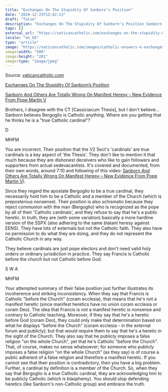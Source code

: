 ```yaml
---
title: "Exchanges On The Stupidity Of Sanborn’s Position"
date: "2024-12-23T12:42:13"
draft: "false"
description: "Exchanges On The Stupidity Of Sanborn’s Position Sanborn And Others Are Totally Wrong On Manifest Heresy – New Evidence From Pope Martin V Brothers, I disagree with the CT [Cassiciacum Thesis], but I don't believe… [...]"
tags: []
external_url: "https://vaticancatholic.com/exchanges-on-the-stupidity-of-sanborns-position/"
locale: "en_US"
type: "article"
image: "https://vaticancatholic.com/images/catholic-answers-e-exchanges.jpg"
image:width: "500"
image:height: "281"
image:type: "image/jpeg"
---
```


Source: [vaticancatholic.com](https://vaticancatholic.com/exchanges-on-the-stupidity-of-sanborns-position/)

<p><u>Exchanges On The Stupidity Of Sanborn’s Position</u></p>
<div class="quotation">
<p><u><a href="https://endtimes.video/pope-martin-v-sedevacantism-bishop-sanborn-john-salza/">Sanborn And Others Are Totally Wrong On Manifest Heresy – New Evidence From Pope Martin V</a></u></p>
<p>Brothers, I disagree with the CT [Cassiciacum Thesis], but I don't believe… Sanborn believes Bergoglio is Catholic anything. Where are you getting that he thinks he is a "true Catholic cardinal"?</p>
<p>D</p>
</div>
<div class="wrap-answer">
    		<div class="mhfm-response">MHFM</div>
			</div>
<p>You are incorrect. Their position that the V2 Sect's 'cardinals' are true cardinals is a key aspect of 'the Thesis'. They don't like to mention it that much because they are dishonest deceivers who like to gain followers and supporters from actual sedevacantists. It's covered and documented, from their own words, around 7:10 and following of this video: <a href="https://endtimes.video/pope-martin-v-sedevacantism-bishop-sanborn-john-salza/">Sanborn And Others Are Totally Wrong On Manifest Heresy – New Evidence From Pope Martin V</a>).</p>
<p>Since they regard the apostate Bergoglio to be a true cardinal, they necessarily hold him to be a Catholic and a member of the Church (which is preposterous nonsense). Their position is also schismatic because they reject communion with the man (Bergoglio) who is recognized as the pope by all of their 'Catholic cardinals', and they refuse to say that he's a public heretic. In truth, they are (with some variation) basically a more hardline version of the SSPX (also adhering to the same blatant heresy against EENS). They have lots of externals but not the Catholic faith. They also have no permission to do what they are doing, and they do not represent the Catholic Church in any way.</p>
<div class="quotation">
<p>They believe cardinals are just pope electors and don't need valid holy orders or ordinary jurisdiction in practice. They say Francis is Catholic before the church but not Catholic before God.</p>
<p>S W A</p>
</div>
<div class="wrap-answer">
    		<div class="mhfm-response">MHFM</div>
			</div>
<p>Your attempted summary of their false position just further illustrates its incoherence and striking inconsistency. When they say that Francis is Catholic "before the Church" (coram ecclesia), that means that he's not a manifest heretic (since manifest heretics have no union coram ecclesia or coram Deo). The idea that Francis is not a manifest heretic is nonsense and contrary to Catholic teaching. Moreover, if they say that he's a heretic before God (coram Deo), they could only make that determination based on what he displays "before the Church" (coram ecclesia - in the external forum and publicly); but that would require them to say that he's a heretic in the sight of the Church. They also say that he publicly imposes a false religion "on the whole Church", yet that he's Catholic "before the Church". That, of course, makes no sense whatsoever; for someone who publicly imposes a false religion "on the whole Church" (as they say) is of course a public adherent of a false religion and therefore a manifest heretic. If you cannot see that their position is contradictory, then you have a big problem. Further, a cardinal by definition is a member of the Church. So, when they say that Bergoglio is a true Catholic cardinal, they are acknowledging him to be publicly Catholic (which is blasphemy). You should stop defending heretics (like Sanborn's non-Catholic group) and embrace the truth.</p>
<p> </p>
